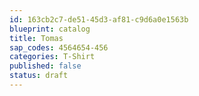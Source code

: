 ```yaml
---
id: 163cb2c7-de51-45d3-af81-c9d6a0e1563b
blueprint: catalog
title: Tomas
sap_codes: 4564654-456
categories: T-Shirt
published: false
status: draft
---
```


